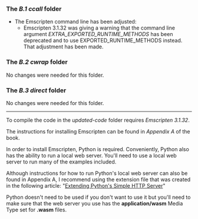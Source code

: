 ### The _B.1 ccall_ folder
  
- The Emscripten command line has been adjusted:
  - Emscripten 3.1.32 was giving a warning that the command line argument *EXTRA_EXPORTED_RUNTIME_METHODS* has been deprecated and to use EXPORTED_RUNTIME_METHODS instead. That adjustment has been made.

### The _B.2 cwrap_ folder
  
  No changes were needed for this folder.

### The _B.3 direct_ folder
  
  No changes were needed for this folder.


---

To compile the code in the _updated-code_ folder requires _Emscripten 3.1.32_.

The instructions for installing Emscripten can be found in _Appendix A_ of the book.


In order to install Emscripten, Python is required. Conveniently, Python also has the ability to run a local web server. You'll need to use a local web server to run many of the examples included. 

Although instructions for how to run Python's local web server can also be found in Appendix A, I recommend using the extension file that was created in the following article: "[Extending Python's Simple HTTP Server](https://cggallant.blogspot.com/2020/07/extending-pythons-simple-http-server.html)"


Python doesn't need to be used if you don't want to use it but you'll need to make sure that the web server you use has the **application/wasm** Media Type set for **.wasm** files.
